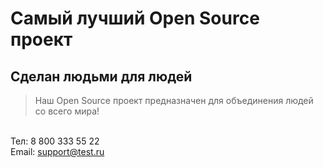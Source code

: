 # Самый лучший Open Source проект

## Сделан людьми для людей

> Наш Open Source проект предназначен для объединения людей со всего мира!

<br> Тел: 8 800 333 55 22
<br> Email: support@test.ru
